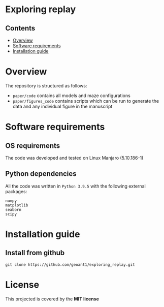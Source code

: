 # Exploring replay

## Contents

- [Overview](#overview)
- [Software requirements](#software)
- [Installation guide](#install)

# Overview
The repository is structured as follows:
- `paper/code` contains all models and maze configurations 
- `paper/figures_code` contains scripts which can be run to generate the data and any individual figure in the manuscript

# Software requirements
## OS requirements
The code was developed and tested on Linux Manjaro (5.10.186-1)
## Python dependencies 
All the code was written in `Python 3.9.5` with the following external packages: 
```
numpy 
matplotlib
seaborn
scipy
```
# Installation guide
## Install from github
`git clone https://github.com/geoant1/exploring_replay.git`

# License
This projected is covered by the **MIT license**
